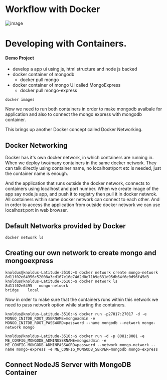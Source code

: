 # Workflow with Docker
![image](https://user-images.githubusercontent.com/76727343/210519358-284efb0e-9004-42c9-a38e-87964a291a66.png)

# Developing with Containers.

#### Demo Project

- develop a app ui using js, html structure and node js backed
- docker container of mongodb 
    - docker pull mongo
- docker container of mongo UI called MongoExpress
    - docker pull mongo-express

```
docker images
```
Now we need to run both containers in order to make mongodb avaibale for application and also to connect the mongo express with mongodb container. </br>

This brings up another Docker concept called Docker Networking.

## Docker Networking

Docker has it's own docker network, in which containers are running in. When we deploy two/many containers in the same docker network. They can talk directly using container name, no localhost/port etc is needed, just the container name is enough. 

And the application that runs outside the docker network, connects to containers using localhost and port number. When we create image of the app say node.js app, and push it to registry then pull it in docker netwrok. All containers within same docker network can connect to each other.
And in order to access the application from outside docker network we can use localhost:port in web browser.

## Default Networks provided by Docker
```
docker network ls
```

## Creating our own network to create mongo and mongoexpress
```
knoldus@knoldus-Latitude-3510:~$ docker network create mongo-network
8d11f02e64956c52008a3cd167e16e74d2d0e71b9e631d95db64f6e0d96f45d3
knoldus@knoldus-Latitude-3510:~$ docker network ls
8d11f02e6495   mongo-network                                     bridge    local
```
Now in order to make sure that the containers runs within this network we need to pass network option while starting the containers.

```
knoldus@knoldus-Latitude-3510:~$ docker run -p27017:27017 -d -e MONGO_INITDB_ROOT_USERNAME=mongoadmin -e MONGO_INITDB_ROOT_PASSWORD=password --name mongodb --network mongo-network mongo
```
```
knoldus@knoldus-Latitude-3510:~$ docker run -d -p 8081:8081 -e ME_CONFIG_MONGODB_ADMINUSERNAME=mongoadmin -e ME_CONFIG_MONGODB_ADMINPASSWORD=password --network mongo-network --name mongo-express -e ME_CONFIG_MONGODB_SERVER=mongodb mongo-express
```

## Connect NodeJS Server with MongoDB Container

